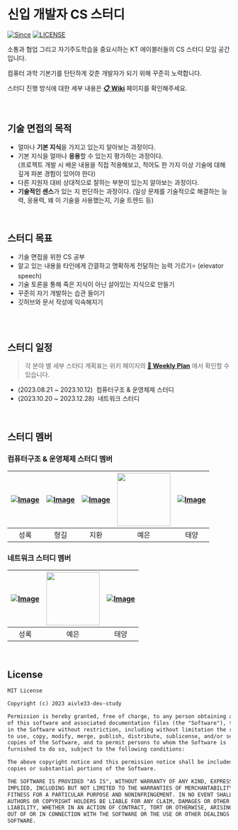 # 신입 개발자 CS 스터디

[![Since](https://img.shields.io/badge/since-2023.08.21-333333.svg)](https://github.com/aivle33-dev-study/cs-study)
[![LICENSE](https://img.shields.io/github/license/aivle33-dev-study/cs-study)](https://github.com/devSquad-study/2023-CS-Study/blob/main/LICENSE.md/)

소통과 협업 그리고 자기주도학습을 중요시하는 KT 에이블러들의 CS 스터디 모임 공간입니다.

컴퓨터 과학 기본기를 탄탄하게 갖춘 개발자가 되기 위해 꾸준히 노력합니다.

스터디 진행 방식에 대한 세부 내용은 **[📋 Wiki](https://github.com/aivle33-dev-study/cs-study/wiki)** 페이지를 확인해주세요.

<br>

## 기술 면접의 목적

- 얼마나 **기본 지식**을 가지고 있는지 알아보는 과정이다.
- 기본 지식을 얼마나 **응용**할 수 있는지 평가하는 과정이다.  
  (프로젝트 개발 시 배운 내용을 직접 적용해보고, 적어도 한 가지 이상 기술에 대해 깊게 파본 경험이 있어야 한다)
- 다른 지원자 대비 상대적으로 잘하는 부분이 있는지 알아보는 과정이다.
- **기술적인 센스**가 있는 지 판단하는 과정이다. (일상 문제를 기술적으로 해결하는 능력, 응용력, 왜 이 기술을 사용했는지, 기술 트렌드 등)

<br>

## 스터디 목표

- 기술 면접을 위한 CS 공부
- 알고 있는 내용을 타인에게 간결하고 명확하게 전달하는 능력 기르기⭐ (elevator speech)
- 기술 토론을 통해 죽은 지식이 아닌 살아있는 지식으로 만들기
- 꾸준히 자기 개발하는 습관 들이기
- 깃허브와 문서 작성에 익숙해지기

<br>

<br>

## 스터디 일정

> 각 분야 별 세부 스터디 계획표는 위키 페이지의 **[📅 Weekly Plan](https://github.com/aivle33-dev-study/cs-study/wiki/4.-Weekly-Plan)** 에서 확인할 수 있습니다.

- (2023.08.21 ~ 2023.10.12)&nbsp; 컴퓨터구조 & 운영체제 스터디
- (2023.10.20 ~ 2023.12.28)&nbsp; 네트워크 스터디

<br>

## 스터디 멤버

### 컴퓨터구조 & 운영체제 스터디 멤버

| [![Image](https://github.com/dev-loggi.png?size=120)](https://github.com/dev-loggi) | [![Image](https://github.com/Hyunggul.png?size=120)](https://github.com/Hyunggul) | [![Image](https://github.com/Jihwan98.png?size=120)](https://github.com/Jihwan98) | <a href="https://github.com/yeeunp"><img src="https://github.com/yeeunp.png" width="120px"></img></a> | [![Image](https://github.com/Sunny14578.png?size=120)](https://github.com/Sunny14578) | 
|:--------------------------------------------------------------------------:|:------------------------------------------------------------------------:|:------------------------------------------------------------------------:|:--------------------------------------------------------------------:|:----------------------------------------------------------------------------:|
|                                     성록                                     |                                    형길                                    |                                    지환                                    |                                  예은                                  |                                      태양                                      |

### 네트워크 스터디 멤버
| [![Image](https://github.com/dev-loggi.png?size=120)](https://github.com/dev-loggi) | <a href="https://github.com/yeeunp"><img src="https://github.com/yeeunp.png" width="120px"></img></a> | [![Image](https://github.com/Sunny14578.png?size=120)](https://github.com/Sunny14578) | 
|:--------------------------------------------------------------------------:|:--------------------------------------------------------------------:|:----------------------------------------------------------------------------:|
|                                     성록                                     |                                  예은                                  |                                      태양                                      |

<br>

## License
```html
MIT License

Copyright (c) 2023 aivle33-dev-study

Permission is hereby granted, free of charge, to any person obtaining a copy
of this software and associated documentation files (the "Software"), to deal
in the Software without restriction, including without limitation the rights
to use, copy, modify, merge, publish, distribute, sublicense, and/or sell
copies of the Software, and to permit persons to whom the Software is
furnished to do so, subject to the following conditions:

The above copyright notice and this permission notice shall be included in all
copies or substantial portions of the Software.

THE SOFTWARE IS PROVIDED "AS IS", WITHOUT WARRANTY OF ANY KIND, EXPRESS OR
IMPLIED, INCLUDING BUT NOT LIMITED TO THE WARRANTIES OF MERCHANTABILITY,
FITNESS FOR A PARTICULAR PURPOSE AND NONINFRINGEMENT. IN NO EVENT SHALL THE
AUTHORS OR COPYRIGHT HOLDERS BE LIABLE FOR ANY CLAIM, DAMAGES OR OTHER
LIABILITY, WHETHER IN AN ACTION OF CONTRACT, TORT OR OTHERWISE, ARISING FROM,
OUT OF OR IN CONNECTION WITH THE SOFTWARE OR THE USE OR OTHER DEALINGS IN THE
SOFTWARE.
```
